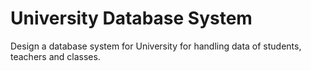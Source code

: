 # University Database System 
Design a database system for University for handling data of students, teachers and classes.